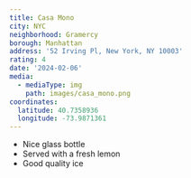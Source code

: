 ```yaml
---
title: Casa Mono
city: NYC
neighborhood: Gramercy
borough: Manhattan
address: '52 Irving Pl, New York, NY 10003'
rating: 4
date: '2024-02-06'
media:
  - mediaType: img
    path: images/casa_mono.png
coordinates:
  latitude: 40.7358936
  longitude: -73.9871361
---
```


- Nice glass bottle
- Served with a fresh lemon
- Good quality ice
